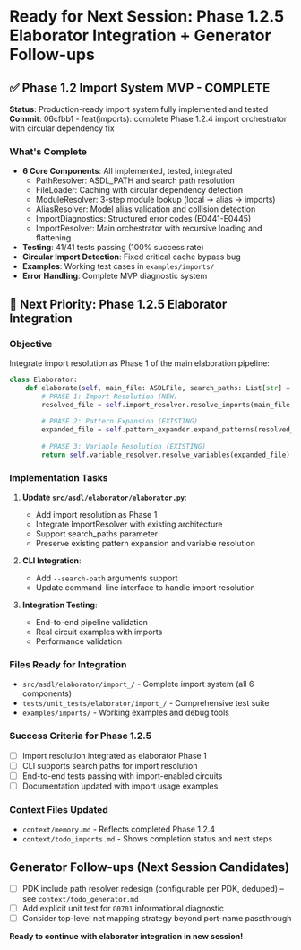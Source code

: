 # Ready for Next Session: Phase 1.2.5 Elaborator Integration + Generator Follow-ups

## ✅ Phase 1.2 Import System MVP - COMPLETE

**Status**: Production-ready import system fully implemented and tested
**Commit**: 06cfbb1 - feat(imports): complete Phase 1.2.4 import orchestrator with circular dependency fix

### **What's Complete**
- **6 Core Components**: All implemented, tested, integrated
  - PathResolver: ASDL_PATH and search path resolution
  - FileLoader: Caching with circular dependency detection  
  - ModuleResolver: 3-step module lookup (local → alias → imports)
  - AliasResolver: Model alias validation and collision detection
  - ImportDiagnostics: Structured error codes (E0441-E0445)
  - ImportResolver: Main orchestrator with recursive loading and flattening
- **Testing**: 41/41 tests passing (100% success rate)
- **Circular Import Detection**: Fixed critical cache bypass bug
- **Examples**: Working test cases in `examples/imports/`
- **Error Handling**: Complete MVP diagnostic system

## 🚀 Next Priority: Phase 1.2.5 Elaborator Integration

### **Objective**
Integrate import resolution as Phase 1 of the main elaboration pipeline:
```python
class Elaborator:
    def elaborate(self, main_file: ASDLFile, search_paths: List[str] = None) -> ASDLFile:
        # PHASE 1: Import Resolution (NEW)
        resolved_file = self.import_resolver.resolve_imports(main_file, search_paths)
        
        # PHASE 2: Pattern Expansion (EXISTING)
        expanded_file = self.pattern_expander.expand_patterns(resolved_file)
        
        # PHASE 3: Variable Resolution (EXISTING)
        return self.variable_resolver.resolve_variables(expanded_file)
```

### **Implementation Tasks**
1. **Update `src/asdl/elaborator/elaborator.py`**:
   - Add import resolution as Phase 1
   - Integrate ImportResolver with existing architecture
   - Support search_paths parameter
   - Preserve existing pattern expansion and variable resolution

2. **CLI Integration**:
   - Add `--search-path` arguments support
   - Update command-line interface to handle import resolution

3. **Integration Testing**:
   - End-to-end pipeline validation
   - Real circuit examples with imports
   - Performance validation

### **Files Ready for Integration**
- `src/asdl/elaborator/import_/` - Complete import system (all 6 components)
- `tests/unit_tests/elaborator/import_/` - Comprehensive test suite
- `examples/imports/` - Working examples and debug tools

### **Success Criteria for Phase 1.2.5**
- [ ] Import resolution integrated as elaborator Phase 1
- [ ] CLI supports search paths for import resolution
- [ ] End-to-end tests passing with import-enabled circuits
- [ ] Documentation updated with import usage examples

### **Context Files Updated**
- `context/memory.md` - Reflects completed Phase 1.2.4
- `context/todo_imports.md` - Shows completion status and next steps

## Generator Follow-ups (Next Session Candidates)
- [ ] PDK include path resolver redesign (configurable per PDK, deduped) – see `context/todo_generator.md`
- [ ] Add explicit unit test for `G0701` informational diagnostic
- [ ] Consider top-level net mapping strategy beyond port-name passthrough

**Ready to continue with elaborator integration in new session!**